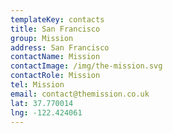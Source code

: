 ```yaml
---
templateKey: contacts
title: San Francisco
group: Mission
address: San Francisco
contactName: Mission
contactImage: /img/the-mission.svg
contactRole: Mission
tel: Mission
email: contact@themission.co.uk
lat: 37.770014
lng: -122.424061
---
```

